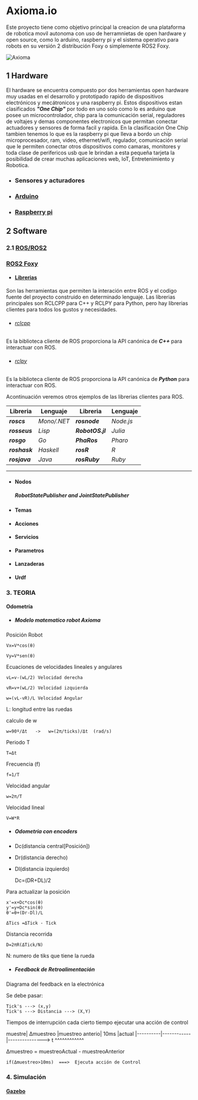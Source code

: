 # Axioma.io
Este proyecto tiene como objetivo principal la creacion de una plataforma de robotica movil autonoma con uso de herramnietas de open hardware y open source, como lo arduino, raspberry pi y el sistema operativo para robots en su versión 2 distribución Foxy o simplemente ROS2 Foxy.

![Axioma](https://github.com/MrDavidAlv/Axioma_robot/blob/main/image/axioma.jpeg)

## 1 Hardware
El hardware se encuentra compuesto por dos herramientas open hardware muy usadas en el desarrollo y prototipado rapido de dispositivos electrónicos y mecátronicos y una raspberry pi. Estos dispositivos estan clasificados ***"One Chip"*** por todo en uno solo como lo es arduino que posee un microcontrolador, chip para la comunicación serial, reguladores de voltajes y demas componentes electronicos que permitan conectar actuadores y sensores de forma facil y rapida. En la clasificación One Chip tambien tenemos lo que es la raspberry pi que lleva a bordo un chip microprocesador, ram, video, ethernet/wifi, regulador, comunicación serial que le permiten conectar otros dispositivos como camaras, monitores y toda clase de perifericos usb que le brindan a esta pequeña tarjeta la posibilidad de crear muchas aplicaciones web, IoT, Entretenimiento y Robotica.

  * ### Sensores y acturadores

  * ### [Arduino](https://www.arduino.cc/)

  * ### [Raspberry pi](https://www.raspberrypi.com/)



## 2 Software
### 2.1 [ROS/ROS2](https://www.ros.org/)
### [ROS2 Foxy](https://docs.ros.org/en/foxy/index.html)
  * #### [Librerias](http://wiki.ros.org/Client%20Libraries)
  Son las herramientas que permiten la interación entre ROS y el codigo fuente del proyecto construido en determinado lenguaje. Las librerias principales son RCLCPP para C++ y RCLPY para Python, pero hay librerias clientes para todos los gustos y necesidades. 
  
   * ###### [rclcpp](https://docs.ros2.org/foxy/api/rclcpp/index.html) 
   Es la biblioteca cliente de ROS proporciona la API canónica de ***C++*** para interactuar con ROS.
    
   * ###### [rclpy](https://docs.ros2.org/latest/api/rclpy/index.html) 
   Es la biblioteca cliente de ROS proporciona la API canónica de ***Python*** para interactuar con ROS.
    
   Acontinuación veremos otros ejemplos de las librerias clientes para ROS.
   
|    Libreria   | Lenguaje    |   Libreria       | Lenguaje     |
| ------------- | ----------- | ---------------- | ------------ |
| ***roscs***   | *Mono/.NET* | ***rosnode***    | *Node.js*    |
| ***rosseus*** | *Lisp*      | ***RobotOS.jl*** | *Julia*      |
| ***rosgo***   | *Go*        | ***PhaRos***     | *Pharo*      |
| ***roshask*** | *Haskell*   | ***rosR***       | *R*          | 
| ***rosjava*** | *Java*      | ***rosRuby***    | *Ruby*       |

---
    
* #### Nodos
  ##### RobotStatePublisher and JointStatePublisher
* #### Temas
* #### Acciones
* #### Servicios
* #### Parametros
* #### Lanzaderas
* #### Urdf


###  3. TEORIA
#### Odometría
* ##### Modelo matematico robot Axioma

Posición Robot

    Vx=V*cos(θ)

    Vy=V*sen(θ)


 
Ecuaciones de velocidades lineales y angulares

    vL=v-(wL/2) Velocidad derecha
   
    vR=v+(wL/2) Velocidad izquierda
   
    w=(vL-vR)/L Velocidad Angular
   
L: longitud entre las ruedas

calculo de  w

    w=90º/Δt   ->   w=(2π/ticks)/Δt  (rad/s)

Periodo T

    T=Δt

Frecuencia (f)

    f=1/T

Velocidad angular

    w=2π/T

Velocidad lineal  

    V=W*R


* ##### Odometria con encoders

- Dc(distancia central[Posición])  
- Dr(distancia derecho)  
- Dl(distancia izquierdo)

    Dc=(DR+DL)/2  

Para actualizar la posición

    x'=x+Dc*cos(θ)
    y'=y+Dc*sin(θ)
    θ'=θ+(Dr-Dl)/L

    ΔTics =ΔTick - Tick

Distancia recorrida

    D=2πR(ΔTick/N)   
    
N: numero de tiks que tiene la rueda


* ##### Feedback de Retroalimentación

Diagrama del feedback en la electrónica

       
Se debe pasar:

    Tick's ---> (x,y)
    Tick's ---> Distancia ---> (X,Y)


Tiempos de interrupción 
cada cierto tiempo ejecutar una acción de control
              
 muestre| Δmuestreo  |muestreo
 anterio|   10ms     |actual
|----------|------------|---------------> t
             ^^^^^^^^^^^^
            
Δmuestreo = muestreoActual - muestreoAnterior

    if(Δmuestreo>10ms)  ===>  Ejecuta acción de Control
    
###  4. Simulación
#### [Gazebo](http://gazebosim.org/)

